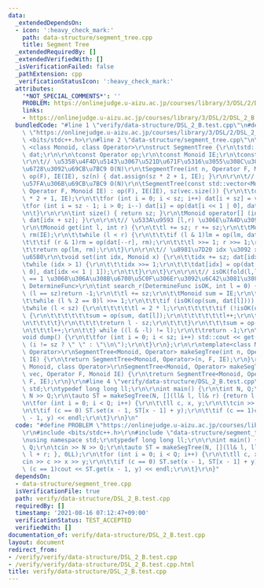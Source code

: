```yaml
---
data:
  _extendedDependsOn:
  - icon: ':heavy_check_mark:'
    path: data-structure/segment_tree.cpp
    title: Segment Tree
  _extendedRequiredBy: []
  _extendedVerifiedWith: []
  _isVerificationFailed: false
  _pathExtension: cpp
  _verificationStatusIcon: ':heavy_check_mark:'
  attributes:
    '*NOT_SPECIAL_COMMENTS*': ''
    PROBLEM: https://onlinejudge.u-aizu.ac.jp/courses/library/3/DSL/2/DSL_2_B
    links:
    - https://onlinejudge.u-aizu.ac.jp/courses/library/3/DSL/2/DSL_2_B
  bundledCode: "#line 1 \"verify/data-structure/DSL_2_B.test.cpp\"\n#define PROBLEM\
    \ \"https://onlinejudge.u-aizu.ac.jp/courses/library/3/DSL/2/DSL_2_B\"\r\n#include\
    \ <bits/stdc++.h>\r\n#line 2 \"data-structure/segment_tree.cpp\"\n\r\ntemplate\
    \ <class Monoid, class Operator>\r\nstruct SegmentTree {\r\n\tstd::vector<Monoid>\
    \ dat;\r\n\r\n\tconst Operator op;\r\n\tconst Monoid IE;\r\n\tconst int sz;\r\n\
    \r\n\t// \u5358\u4F4D\u5143\u3067\u521D\u671F\u5316\u3055\u308C\u305F\u30BB\u30B0\
    \u6728\u3092\u69CB\u7BC9 O(N)\r\n\tSegmentTree(int n, Operator F, Monoid IE) :\
    \ op(F), IE(IE), sz(n) { dat.assign(sz * 2 + 1, IE); }\r\n\r\n\t// vector\u3092\
    \u57FA\u306B\u69CB\u7BC9 O(N)\r\n\tSegmentTree(const std::vector<Monoid>& vec,\
    \ Operator F, Monoid IE) : op(F), IE(IE), sz(vec.size()) {\r\n\t\tdat.assign(sz\
    \ * 2 + 1, IE);\r\n\t\tfor (int i = 0; i < sz; i++) dat[i + sz] = vec[i];\r\n\t\
    \tfor (int i = sz - 1; i > 0; i--) dat[i] = op(dat[i << 1 | 0], dat[i << 1 | 1]);\r\
    \n\t}\r\n\r\n\tint size() { return sz; }\r\n\tMonoid operator[] (int idx) { return\
    \ dat[idx + sz]; }\r\n\r\n\t// \u533A\u9593 [l,r) \u306E\u7A4D\u3092\u53D6\u5F97\
    \r\n\tMonoid get(int l, int r) {\r\n\t\tl += sz; r += sz;\r\n\t\tMonoid lm(IE),\
    \ rm(IE);\r\n\t\twhile (l < r) {\r\n\t\t\tif (l & 1)lm = op(lm, dat[l++]);\r\n\
    \t\t\tif (r & 1)rm = op(dat[--r], rm);\r\n\t\t\tl >>= 1; r >>= 1;\r\n\t\t}\r\n\
    \t\treturn op(lm, rm);\r\n\t}\r\n\r\n\t// \u8981\u7D20 idx \u3092 x \u306B\u66F4\
    \u65B0\r\n\tvoid set(int idx, Monoid x) {\r\n\t\tidx += sz; dat[idx] = x;\r\n\t\
    \twhile (idx > 1) {\r\n\t\t\tidx >>= 1;\r\n\t\t\tdat[idx] = op(dat[idx << 1 |\
    \ 0], dat[idx << 1 | 1]);\r\n\t\t}\r\n\t}\r\n\r\n\t// isOK(fold(l,l+1,...,r-1,r))\
    \ == 1 \u3068\u306A\u308B\u6700\u5C0F\u306Er\u3092\u6C42\u3081\u308B\r\n\ttemplate<class\
    \ DetermineFunc>\r\n\tint search_r(DetermineFunc isOK, int l = 0) {\r\n\t\tif\
    \ (l == sz)return -1;\r\n\t\tl += sz;\r\n\t\tMonoid sum = IE;\r\n\t\tdo {\r\n\t\
    \t\twhile (l % 2 == 0)l >>= 1;\r\n\t\t\tif (isOK(op(sum, dat[l]))) {\r\n\t\t\t\
    \twhile (l < sz) {\r\n\t\t\t\t\tl = 2 * l;\r\n\t\t\t\t\tif (!isOK(op(sum, dat[l])))\
    \ {\r\n\t\t\t\t\t\tsum = op(sum, dat[l]);\r\n\t\t\t\t\t\tl++;\r\n\t\t\t\t\t}\r\
    \n\t\t\t\t}\r\n\t\t\t\treturn l - sz;\r\n\t\t\t}\r\n\t\t\tsum = op(sum, dat[l]);\r\
    \n\t\t\tl++;\r\n\t\t} while ((l & -l) != l);\r\n\t\treturn -1;\r\n\t}\r\n\r\n\t\
    void dump() {\r\n\t\tfor (int i = 0; i < sz; i++) std::cout << get(i, i + 1) <<\
    \ (i != sz ? \" \" : \"\\n\");\r\n\t}\r\n};\r\n\r\ntemplate<class Monoid, class\
    \ Operator>\r\nSegmentTree<Monoid, Operator> makeSegTree(int n, Operator F, Monoid\
    \ IE) {\r\n\treturn SegmentTree<Monoid, Operator>(n, F, IE);\r\n}\r\n\r\ntemplate<class\
    \ Monoid, class Operator>\r\nSegmentTree<Monoid, Operator> makeSegTree(const std::vector<Monoid>&\
    \ vec, Operator F, Monoid IE) {\r\n\treturn SegmentTree<Monoid, Operator>(vec,\
    \ F, IE);\r\n}\r\n#line 4 \"verify/data-structure/DSL_2_B.test.cpp\"\nusing namespace\
    \ std;\r\ntypedef long long ll;\r\n\r\nint main() {\r\n\tint N, Q;\r\n\tcin >>\
    \ N >> Q;\r\n\tauto ST = makeSegTree(N, [](ll& l, ll& r) {return l + r; }, 0LL);\r\
    \n\tfor (int i = 0; i < Q; i++) {\r\n\t\tll c, x, y;\r\n\t\tcin >> c >> x >> y;\r\
    \n\t\tif (c == 0) ST.set(x - 1, ST[x - 1] + y);\r\n\t\tif (c == 1)cout << ST.get(x\
    \ - 1, y) << endl;\r\n\t}\r\n}\n"
  code: "#define PROBLEM \"https://onlinejudge.u-aizu.ac.jp/courses/library/3/DSL/2/DSL_2_B\"\
    \r\n#include <bits/stdc++.h>\r\n#include \"data-structure/segment_tree.cpp\"\r\
    \nusing namespace std;\r\ntypedef long long ll;\r\n\r\nint main() {\r\n\tint N,\
    \ Q;\r\n\tcin >> N >> Q;\r\n\tauto ST = makeSegTree(N, [](ll& l, ll& r) {return\
    \ l + r; }, 0LL);\r\n\tfor (int i = 0; i < Q; i++) {\r\n\t\tll c, x, y;\r\n\t\t\
    cin >> c >> x >> y;\r\n\t\tif (c == 0) ST.set(x - 1, ST[x - 1] + y);\r\n\t\tif\
    \ (c == 1)cout << ST.get(x - 1, y) << endl;\r\n\t}\r\n}"
  dependsOn:
  - data-structure/segment_tree.cpp
  isVerificationFile: true
  path: verify/data-structure/DSL_2_B.test.cpp
  requiredBy: []
  timestamp: '2021-08-16 07:12:47+09:00'
  verificationStatus: TEST_ACCEPTED
  verifiedWith: []
documentation_of: verify/data-structure/DSL_2_B.test.cpp
layout: document
redirect_from:
- /verify/verify/data-structure/DSL_2_B.test.cpp
- /verify/verify/data-structure/DSL_2_B.test.cpp.html
title: verify/data-structure/DSL_2_B.test.cpp
---
```

